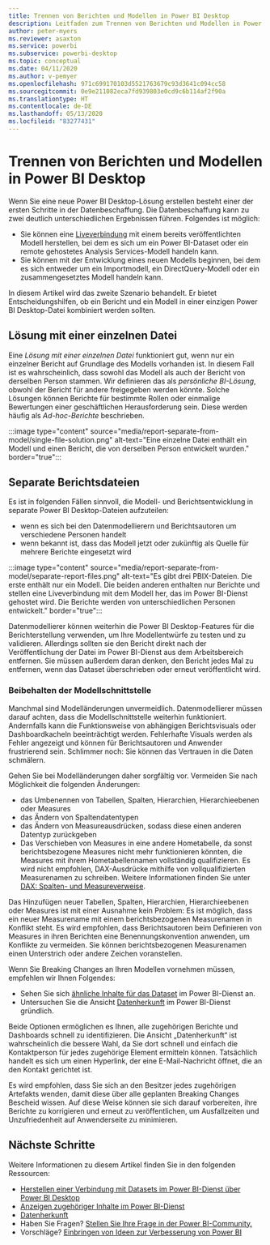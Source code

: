 ```yaml
---
title: Trennen von Berichten und Modellen in Power BI Desktop
description: Leitfaden zum Trennen von Berichten und Modellen in Power BI Desktop
author: peter-myers
ms.reviewer: asaxton
ms.service: powerbi
ms.subservice: powerbi-desktop
ms.topic: conceptual
ms.date: 04/11/2020
ms.author: v-pemyer
ms.openlocfilehash: 971c699170103d5521763679c93d3641c094cc58
ms.sourcegitcommit: 0e9e211082eca7fd939803e0cd9c6b114af2f90a
ms.translationtype: HT
ms.contentlocale: de-DE
ms.lasthandoff: 05/13/2020
ms.locfileid: "83277431"
---
```

# <a name="separate-reports-from-models-in-power-bi-desktop"></a>Trennen von Berichten und Modellen in Power BI Desktop

Wenn Sie eine neue Power BI Desktop-Lösung erstellen besteht einer der ersten Schritte in der Datenbeschaffung. Die Datenbeschaffung kann zu zwei deutlich unterschiedlichen Ergebnissen führen. Folgendes ist möglich:

- Sie können eine [Liveverbindung](../connect-data/desktop-report-lifecycle-datasets.md) mit einem bereits veröffentlichten Modell herstellen, bei dem es sich um ein Power BI-Dataset oder ein remote gehostetes Analysis Services-Modell handeln kann.
- Sie können mit der Entwicklung eines neuen Modells beginnen, bei dem es sich entweder um ein Importmodell, ein DirectQuery-Modell oder ein zusammengesetztes Modell handeln kann.

In diesem Artikel wird das zweite Szenario behandelt. Er bietet Entscheidungshilfen, ob ein Bericht und ein Modell in einer einzigen Power BI Desktop-Datei kombiniert werden sollten.

## <a name="single-file-solution"></a>Lösung mit einer einzelnen Datei

Eine _Lösung mit einer einzelnen Datei_ funktioniert gut, wenn nur ein einzelner Bericht auf Grundlage des Modells vorhanden ist. In diesem Fall ist es wahrscheinlich, dass sowohl das Modell als auch der Bericht von derselben Person stammen. Wir definieren das als _persönliche BI-Lösung_, obwohl der Bericht für andere freigegeben werden könnte. Solche Lösungen können Berichte für bestimmte Rollen oder einmalige Bewertungen einer geschäftlichen Herausforderung sein. Diese werden häufig als _Ad-hoc-Berichte_ beschrieben.

:::image type="content" source="media/report-separate-from-model/single-file-solution.png" alt-text="Eine einzelne Datei enthält ein Modell und einen Bericht, die von derselben Person entwickelt wurden." border="true":::

## <a name="separate-report-files"></a>Separate Berichtsdateien

Es ist in folgenden Fällen sinnvoll, die Modell- und Berichtsentwicklung in separate Power BI Desktop-Dateien aufzuteilen:

- wenn es sich bei den Datenmodellierern und Berichtsautoren um verschiedene Personen handelt
- wenn bekannt ist, dass das Modell jetzt oder zukünftig als Quelle für mehrere Berichte eingesetzt wird

:::image type="content" source="media/report-separate-from-model/separate-report-files.png" alt-text="Es gibt drei PBIX-Dateien. Die erste enthält nur ein Modell. Die beiden anderen enthalten nur Berichte und stellen eine Liveverbindung mit dem Modell her, das im Power BI-Dienst gehostet wird. Die Berichte werden von unterschiedlichen Personen entwickelt." border="true":::

Datenmodellierer können weiterhin die Power BI Desktop-Features für die Berichterstellung verwenden, um Ihre Modellentwürfe zu testen und zu validieren. Allerdings sollten sie den Bericht direkt nach der Veröffentlichung der Datei im Power BI-Dienst aus dem Arbeitsbereich entfernen. Sie müssen außerdem daran denken, den Bericht jedes Mal zu entfernen, wenn das Dataset überschrieben oder erneut veröffentlicht wird.

### <a name="preserve-the-model-interface"></a>Beibehalten der Modellschnittstelle

Manchmal sind Modelländerungen unvermeidlich. Datenmodellierer müssen darauf achten, dass die Modellschnittstelle weiterhin funktioniert. Andernfalls kann die Funktionsweise von abhängigen Berichtsvisuals oder Dashboardkacheln beeinträchtigt werden. Fehlerhafte Visuals werden als Fehler angezeigt und können für Berichtsautoren und Anwender frustrierend sein. Schlimmer noch: Sie können das Vertrauen in die Daten schmälern.

Gehen Sie bei Modelländerungen daher sorgfältig vor. Vermeiden Sie nach Möglichkeit die folgenden Änderungen:

- das Umbenennen von Tabellen, Spalten, Hierarchien, Hierarchieebenen oder Measures
- das Ändern von Spaltendatentypen
- das Ändern von Measureausdrücken, sodass diese einen anderen Datentyp zurückgeben
- Das Verschieben von Measures in eine andere Hometabelle, da sonst berichtsbezogene Measures nicht mehr funktionieren könnten, die Measures mit ihrem Hometabellennamen vollständig qualifizieren. Es wird nicht empfohlen, DAX-Ausdrücke mithilfe von vollqualifizierten Measurenamen zu schreiben. Weitere Informationen finden Sie unter [DAX: Spalten- und Measureverweise](dax-column-measure-references.md).

Das Hinzufügen neuer Tabellen, Spalten, Hierarchien, Hierarchieebenen oder Measures ist mit einer Ausnahme kein Problem: Es ist möglich, dass ein neuer Measurename mit einem berichtsbezogenen Measurenamen in Konflikt steht. Es wird empfohlen, dass Berichtsautoren beim Definieren von Measures in ihren Berichten eine Benennungskonvention anwenden, um Konflikte zu vermeiden. Sie können berichtsbezogenen Measurenamen einen Unterstrich oder andere Zeichen voranstellen.

Wenn Sie Breaking Changes an Ihren Modellen vornehmen müssen, empfehlen wir Ihnen Folgendes:

- Sehen Sie sich [ähnliche Inhalte für das Dataset](../consumer/end-user-related.md#view-related-content-for-a-dataset) im Power BI-Dienst an.
- Untersuchen Sie die Ansicht [Datenherkunft](../collaborate-share/service-data-lineage.md) im Power BI-Dienst gründlich.

Beide Optionen ermöglichen es Ihnen, alle zugehörigen Berichte und Dashboards schnell zu identifizieren. Die Ansicht „Datenherkunft“ ist wahrscheinlich die bessere Wahl, da Sie dort schnell und einfach die Kontaktperson für jedes zugehörige Element ermitteln können. Tatsächlich handelt es sich um einen Hyperlink, der eine E-Mail-Nachricht öffnet, die an den Kontakt gerichtet ist.

Es wird empfohlen, dass Sie sich an den Besitzer jedes zugehörigen Artefakts wenden, damit diese über alle geplanten Breaking Changes Bescheid wissen. Auf diese Weise können sie sich darauf vorbereiten, ihre Berichte zu korrigieren und erneut zu veröffentlichen, um Ausfallzeiten und Unzufriedenheit auf Anwenderseite zu minimieren.

## <a name="next-steps"></a>Nächste Schritte

Weitere Informationen zu diesem Artikel finden Sie in den folgenden Ressourcen:

- [Herstellen einer Verbindung mit Datasets im Power BI-Dienst über Power BI Desktop](../connect-data/desktop-report-lifecycle-datasets.md)
- [Anzeigen zugehöriger Inhalte im Power BI-Dienst](../consumer/end-user-related.md)
- [Datenherkunft](../collaborate-share/service-data-lineage.md)
- Haben Sie Fragen? [Stellen Sie Ihre Frage in der Power BI-Community.](https://community.powerbi.com/)
- Vorschläge? [Einbringen von Ideen zur Verbesserung von Power BI](https://ideas.powerbi.com/)
